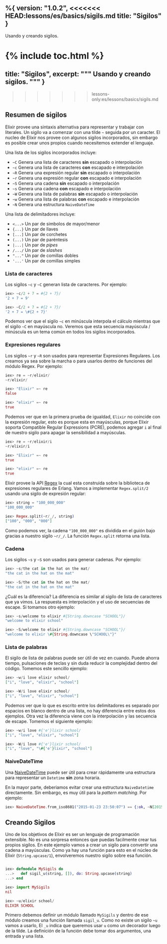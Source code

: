 %{
  version: "1.0.2",
<<<<<<< HEAD:lessons/es/basics/sigils.md
  title: "Sigilos"
}
---

Usando y creando sigilos.

{% include toc.html %}
=======
  title: "Sigilos",
  excerpt: """
  Usando y creando sigilos.
  """
}
---
>>>>>>> lessons-only:es/lessons/basics/sigils.md

## Resumen de sigilos

Elixir provee una sintaxis alternativa para representar y trabajar con literales. Un sigilo va a comenzar con una tilde `~` seguida por un caracter. El nucleo de Elixir nos provee con algunos sigilos incorporados, sin embargo es posible crear unos propios cuando necesitemos extender el lenguaje.

Una lista de los sigilos incorporados incluye:

  - `~C` Genera una lista de caracteres **sin** escapado o interpolación
  - `~c` Genera una lista de caracteres **con** escapado e interpolación
  - `~R` Genera una expresión regular **sin** escapado o interpolación
  - `~r` Genera una expresión regular **con** escapado e interpolación
  - `~S` Genera una cadena **sin** escapado o interpolación
  - `~s` Genera una cadena **con** escapado e interpolación
  - `~W` Genera una lista de palabras **sin** escapado o interpolación
  - `~w` Genera una lista de palabras **con** escapado e interpolación
  - `~N` Genera una estructura `NaiveDateTime`

Una lista de delimitadores incluye:

  - `<...>` Un par de simbolos de mayor/menor
  - `{...}` Un par de llaves
  - `[...]` Un par de corchetes
  - `(...)` Un par de paréntesis
  - `|...|` Un par de *pipes*
  - `/.../` Un par de *slashes*
  - `"..."` Un par de comillas dobles
  - `'...'` Un par de comillas simples

### Lista de caracteres

Los sigilos `~c` y `~C` generan lista de caracteres. Por ejemplo:

```elixir
iex> ~c/2 + 7 = #{2 + 7}/
'2 + 7 = 9'

iex> ~C/2 + 7 = #{2 + 7}/
'2 + 7 = \#{2 + 7}'
```

Podemos ver que el sigilo `~c` en minúscula interpola el cálculo mientras que el sigilo `~C` en mayúscula no. Veremos que esta secuencia mayúscula / minúscula es un tema común en todos los sigilos incorporados.

### Expresiones regulares

Los sigilos `~r` y `~R` son usados para representar Expresiones Regulares. Los creamos ya sea sobre la marcha o para usarlos dentro de funciones del módulo Regex. Por ejemplo:

```elixir
iex> re = ~r/elixir/
~r/elixir/

iex> "Elixir" =~ re
false

iex> "elixir" =~ re
true
```

Podemos ver que en la primera prueba de igualdad, `Elixir` no coincide con la expresión regular, esto es porque esta en mayúsculas, porque Elixir soporta Compatible Regular Expressions (PCRE), podemos agregar `i` al final de nuestro sigilo para apagar la sensibilidad a mayúsculas.

```elixir
iex> re = ~r/elixir/i
~r/elixir/i

iex> "Elixir" =~ re
true

iex> "elixir" =~ re
true
```

Elixir provee la API [Regex](https://hexdocs.pm/elixir/Regex.html) la cual esta construida sobre la biblioteca de expresiones regulares de Erlang. Vamos a implementar `Regex.split/2` usando una sigilo de expresión regular:

```elixir
iex> string = "100_000_000"
"100_000_000"

iex> Regex.split(~r/_/, string)
["100", "000", "000"]
```

Como podemos ver, la cadena `"100_000_000"` es dividida en el guión bajo gracias a nuestro sigilo `~r/_/`. La función `Regex.split` retorna una lista.

### Cadena

Los sigilos `~s` y `~S` son usados para generar cadenas. Por ejemplo:

```elixir
iex> ~s/the cat in the hat on the mat/
"the cat in the hat on the mat"

iex> ~S/the cat in the hat on the mat/
"the cat in the hat on the mat"
```

¿Cuál es la diferencia? La diferencia es similar al sigilo de lista de caracteres que ya vimos. La respuesta es interpolación y el uso de secuencias de escape. Si tomamos otro ejemplo:

```elixir
iex> ~s/welcome to elixir #{String.downcase "SCHOOL"}/
"welcome to elixir school"

iex> ~S/welcome to elixir #{String.downcase "SCHOOL"}/
"welcome to elixir \#{String.downcase \"SCHOOL\"}"
```

### Lista de palabras

El sigilo de lista de palabras puede ser útil de vez en cuando. Puede ahorra tiempo, pulsaciones de teclas y sin duda reducir la complejidad dentro del código. Tomemos este sencillo ejemplo:

```elixir
iex> ~w/i love elixir school/
["i", "love", "elixir", "school"]

iex> ~W/i love elixir school/
["i", "love", "elixir", "school"]
```

Podemos ver que lo que es escrito entre los delimitadores es separado por espacios en blanco dentro de una lista, no hay diferencia entre estos dos ejemplos. Otra vez la diferencia viene con la interpolación y las secuencia de escape. Tomemos el siguiente ejemplo:

```elixir
iex> ~w/i love #{'e'}lixir school/
["i", "love", "elixir", "school"]

iex> ~W/i love #{'e'}lixir school/
["i", "love", "\#{'e'}lixir", "school"]
```

### NaiveDateTime

Una [NaiveDateTime](https://hexdocs.pm/elixir/NaiveDateTime.html) puede ser útil para crear rápidamente una estructura para representar un `Datetime` **sin** zona horaria.

En la mayor parte, deberiamos evitar crear una estructura `NaiveDatetime` directamente. Sin embargo, es muy útil para la *pattern matching*. Por ejemplo:


```elixir
iex> NaiveDateTime.from_iso8601("2015-01-23 23:50:07") == {:ok, ~N[2015-01-23 23:50:07]}
```

## Creando Sigilos

Uno de los objetivos de Elixir es ser un lenguaje de programación extensible. No es una sorpresa entonces que puedas facilmente crear tus propios sigilos. En este ejemplo vamos a crear un sigilo para convertir una cadena a mayúsculas. Como ya hay una función para esto en el núcleo de Elixir (`String.upcase/1`), envolveremos nuestro sigilo sobre esa función.

```elixir

iex> defmodule MySigils do
...>   def sigil_u(string, []), do: String.upcase(string)
...> end

iex> import MySigils
nil

iex> ~u/elixir school/
ELIXIR SCHOOL
```

Primero debemos definir un módulo llamado `MySigils` y dentro de ese módulo creamos una función llamada `sigil_u`. Como no existe un sigilo `~u` vamos a usarlo, El `_u` indica que queremos usar `u` como un decorador luego de la tilde. La definición de la función debe tomar dos argumentos, una entrada y una lista.
